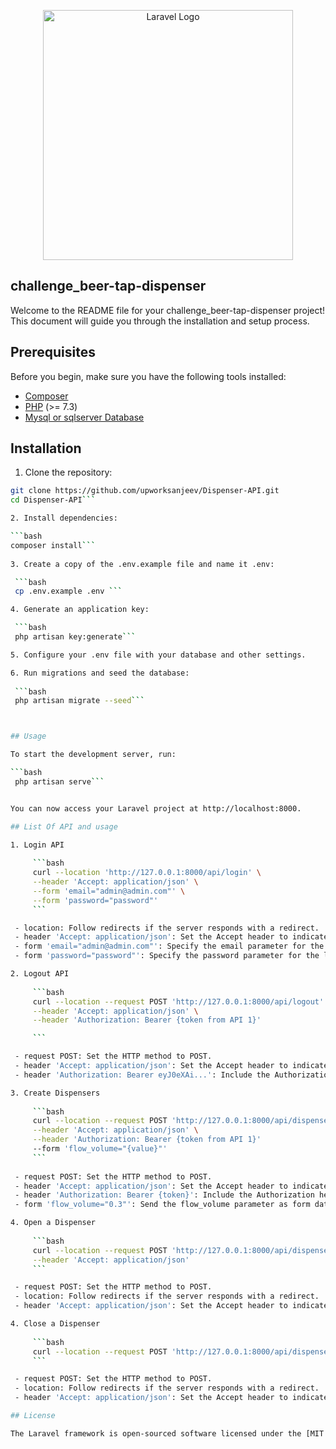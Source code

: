 <p align="center"><a href="https://laravel.com" target="_blank"><img src="https://raw.githubusercontent.com/laravel/art/master/logo-lockup/5%20SVG/2%20CMYK/1%20Full%20Color/laravel-logolockup-cmyk-red.svg" width="400" alt="Laravel Logo"></a></p>

## challenge_beer-tap-dispenser

Welcome to the README file for your challenge_beer-tap-dispenser project! This document will guide you through the installation and setup process.

## Prerequisites

Before you begin, make sure you have the following tools installed:

- [Composer](https://getcomposer.org/download/)
- [PHP](https://www.php.net/manual/en/install.php) (>= 7.3)
- [Mysql or sqlserver Database](https://www.mysql.com/)

## Installation

 1. Clone the repository:

   ```bash
   git clone https://github.com/upworksanjeev/Dispenser-API.git
   cd Dispenser-API```

 2. Install dependencies:

   ```bash
   composer install```
    
 3. Create a copy of the .env.example file and name it .env:

    ```bash
    cp .env.example .env ```

 4. Generate an application key:

    ```bash
    php artisan key:generate```

 5. Configure your .env file with your database and other settings.

 6. Run migrations and seed the database:
    
    ```bash
    php artisan migrate --seed```



## Usage 

  To start the development server, run:

  ```bash 
    php artisan serve```


  You can now access your Laravel project at http://localhost:8000.

## List Of API and usage 

  1. Login API
    
        ```bash 
        curl --location 'http://127.0.0.1:8000/api/login' \
        --header 'Accept: application/json' \
        --form 'email="admin@admin.com"' \
        --form 'password="password"'
        ```

    - location: Follow redirects if the server responds with a redirect.
    - header 'Accept: application/json': Set the Accept header to indicate that you expect JSON response.
    - form 'email="admin@admin.com"': Specify the email parameter for the login request.
    - form 'password="password"': Specify the password parameter for the login request.

  2. Logout API
    
        ```bash 
        curl --location --request POST 'http://127.0.0.1:8000/api/logout' \
        --header 'Accept: application/json' \
        --header 'Authorization: Bearer {token from API 1}'

        ```

    - request POST: Set the HTTP method to POST.
    - header 'Accept: application/json': Set the Accept header to indicate that you expect a JSON response.
    - header 'Authorization: Bearer eyJ0eXAi...': Include the Authorization header with a JWT token. Replace eyJ0eXAi... with your actual JWT token.

  3. Create Dispensers
    
        ```bash 
        curl --location --request POST 'http://127.0.0.1:8000/api/dispensers' \
        --header 'Accept: application/json' \
        --header 'Authorization: Bearer {token from API 1}'
        --form 'flow_volume="{value}"'
        ```
    
    - request POST: Set the HTTP method to POST.
    - header 'Accept: application/json': Set the Accept header to indicate that you expect a JSON response.
    - header 'Authorization: Bearer {token}': Include the Authorization header with a JWT token. Replace {token} with your actual JWT token.
    - form 'flow_volume="0.3"': Send the flow_volume parameter as form data with the value

  4. Open a Dispenser
    
        ```bash 
        curl --location --request POST 'http://127.0.0.1:8000/api/dispensers/open/4' \
        --header 'Accept: application/json'
        ```

    - request POST: Set the HTTP method to POST.
    - location: Follow redirects if the server responds with a redirect.
    - header 'Accept: application/json': Set the Accept header to indicate that you expect a JSON response.

  4. Close a Dispenser
    
        ```bash 
        curl --location --request POST 'http://127.0.0.1:8000/api/dispensers/close/6aea4cd3-8a9f-4e9e-9c99-812bf69cf96e'
        ```

    - request POST: Set the HTTP method to POST.
    - location: Follow redirects if the server responds with a redirect.
    - header 'Accept: application/json': Set the Accept header to indicate that you expect a JSON response.

## License

The Laravel framework is open-sourced software licensed under the [MIT license](https://opensource.org/licenses/MIT).
